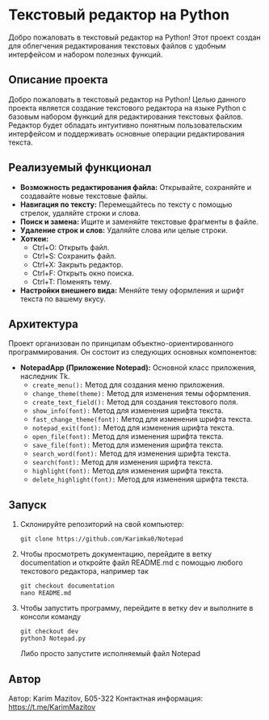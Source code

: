# Текстовый редактор на Python
Добро пожаловать в текстовый редактор на Python! Этот проект создан для облегчения редактирования текстовых файлов с удобным интерфейсом и набором полезных функций.

## Описание проекта
Добро пожаловать в текстовый редактор на Python! Целью данного проекта является создание текстового редактора на языке Python с базовым набором функций для редактирования текстовых файлов. Редактор будет обладать интуитивно понятным пользовательским интерфейсом и поддерживать основные операции редактирования текста.

## Реализуемый функционал
- **Возможность редактирования файла:** Открывайте, сохраняйте и создавайте новые текстовые файлы.
- **Навигация по тексту:** Перемещайтесь по тексту с помощью стрелок, удаляйте строки и слова.
- **Поиск и замена:** Ищите и заменяйте текстовые фрагменты в файле.
- **Удаление строк и слов:** Удаляйте слова или целые строки.
- **Хоткеи:**
  - Ctrl+O: Открыть файл.
  - Ctrl+S: Сохранить файл.
  - Ctrl+X: Закрыть редактор.
  - Ctrl+F: Открыть окно поиска.
  - Ctrl+T: Поменять тему.
- **Настройки внешнего вида:** Меняйте тему оформления и шрифт текста по вашему вкусу.

## Архитектура
Проект организован по принципам объектно-ориентированного программирования. Он состоит из следующих основных компонентов:

- **NotepadApp (Приложение Notepad):** Основной класс приложения, наследник Tk.
    - `create_menu():` Метод для создания меню приложения.
    - `change_theme(theme):` Метод для изменения темы оформления.
    - `create_text_field():` Метод для создания текстового поля.
    - `show_info(font):` Метод для изменения шрифта текста.
    - `fast_change_theme(font):` Метод для изменения шрифта текста.
    - `notepad_exit(font):` Метод для изменения шрифта текста.
    - `open_file(font):` Метод для изменения шрифта текста.
    - `save_file(font):` Метод для изменения шрифта текста.
    - `search_word(font):` Метод для изменения шрифта текста.
    - `search(font):` Метод для изменения шрифта текста.
    - `highlight(font):` Метод для изменения шрифта текста.
    - `delete_highlight(font):` Метод для изменения шрифта текста.

## Запуск

1. Склонируйте репозиторий на свой компьютер:
    ```
    git clone https://github.com/Karimka0/Notepad
    ```
3. Чтобы просмотреть документацию, перейдите в ветку documentation и откройте файл README.md с помощью любого текстового редактора, например так
    ```
    git checkout documentation
    nano README.md
    ```
3. Чтобы запустить программу, перейдите в ветку dev и выполните в консоли команду
    ```
    git checkout dev
    python3 Notepad.py
    ```
    Либо просто запустите исполняемый файл Notepad


## Автор

Автор: Karim Mazitov, Б05-322
Контактная информация: https://t.me/KarimMazitov

